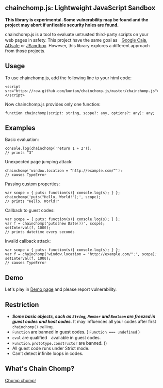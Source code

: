 chainchomp.js: Lightweight JavaScript Sandbox
------------------------------

**This library is experimental. Some vulnerability may be found and the project may abort if unfixable security holes are found.**

chainchomp.js is a tool to evaluate untrusted third-party scripts on your web pages in safety. This project have the same goal as　[Google Caja](https://code.google.com/p/google-caja/), [ADsafe](http://www.adsafe.org/) or [JSandbox](https://github.com/eligrey/jsandbox). However, this library explores a different approach from those projects.

## Usage

To use chainchomp.js, add the following line to your html code:

    <script src="https://raw.github.com/kontan/chainchomp.js/master/chainchomp.js"></script>

Now chainchomp.js provides only one function:

    function chainchomp(script: string, scope?: any, options?: any): any;

## Examples

Basic evaluation:

    console.log(chainchomp('return 1 + 2'));    
    // prints "3"

Unexpected page jumping attack:

    chainchomp('window.location = "http://example.com/"');    
    // causes TypeError

Passing custom properties:

	var scope = { puts: function(s){ console.log(s); } };
    chainchomp('puts("Hello, World!");', scope);
    // prints "Hello, World!"

Callback to guest codes:

	var scope = { puts: function(s){ console.log(s); } };
	var f = chainchomp('puts(new Date())', scope);
    setInterval(f, 1000);
    // prints datetime every seconds

Invalid callback attack:

    var scope = { puts: function(s){ console.log(s); } };
    var f = chainchomp('window.location = "http://example.com/";', scope);
    setInterval(f, 1000);
    // causes TypeError    

## Demo

Let's play in [Demo page](http://kontan.github.io/chainchomp.js) and please report vulnerability.

## Restriction

* ***Some basic objects, such as `String`, `Number` and `Boolean` are freezed in guest codes and host codes.*** It may influences all your codes after first `chainchomp()` calling.
* `Function` are banned in guest codes. ( `Function === undefined` )
* `eval` are qualified　available in guest codes. 
* `Function.prototype.constructor` are banned. ()
* All guest code runs under Strict mode. 
* Can't detect infinite loops in codes.


## What's Chain Chomp?

[Chomp chomp!](https://www.google.co.jp/search?q=Chain+Chomp&tbm=isch)
